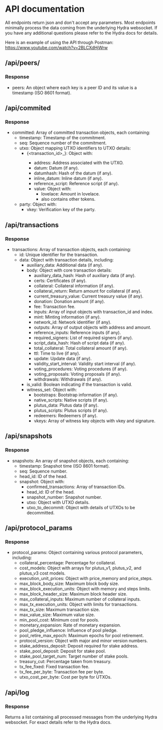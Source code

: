 # API documentation

All endpoints return json and don't accept any parameters. Most endpoints minimally process the data coming from the
underlying Hydra websocket. If you have any additional questions please refer to the Hydra docs for details.

Here is an example of using the API through Postman:
https://www.youtube.com/watch?v=2BLCXdHjWrw

## /api/peers/
### Response
- peers: An object where each key is a peer ID and its value is a timestamp (ISO 8601 format).

## /api/commited
### Response
- committed: Array of committed transaction objects, each containing:
  - timestamp: Timestamp of the commitment.
  - seq: Sequence number of the commitment.
  - utxo: Object mapping UTXO identifiers to UTXO details:
    - {<transaction_id>_<index>}: Object with:
      - address: Address associated with the UTXO.
      - datum: Datum (if any).
      - datumhash: Hash of the datum (if any).
      - inline_datum: Inline datum (if any).
      - reference_script: Reference script (if any).
      - value: Object with:
        - lovelace: Amount in lovelace.
        - also contains other tokens.
  - party: Object with:
    - vkey: Verification key of the party.

## /api/transactions
### Response
- transactions: Array of transaction objects, each containing:
  - id: Unique identifier for the transaction.
  - data: Object with transaction details, including:
    - auxiliary_data: Additional data (if any).
    - body: Object with core transaction details:
      - auxiliary_data_hash: Hash of auxiliary data (if any).
      - certs: Certificates (if any).
      - collateral: Collateral information (if any).
      - collateral_return: Return amount for collateral (if any).
      - current_treasury_value: Current treasury value (if any).
      - donation: Donation amount (if any).
      - fee: Transaction fee.
      - inputs: Array of input objects with transaction_id and index.
      - mint: Minting information (if any).
      - network_id: Network identifier (if any).
      - outputs: Array of output objects with address and amount.
      - reference_inputs: Reference inputs (if any).
      - required_signers: List of required signers (if any).
      - script_data_hash: Hash of script data (if any).
      - total_collateral: Total collateral amount (if any).
      - ttl: Time to live (if any).
      - update: Update data (if any).
      - validity_start_interval: Validity start interval (if any).
      - voting_procedures: Voting procedures (if any).
      - voting_proposals: Voting proposals (if any).
      - withdrawals: Withdrawals (if any).
    - is_valid: Boolean indicating if the transaction is valid.
    - witness_set: Object with:
      - bootstraps: Bootstrap information (if any).
      - native_scripts: Native scripts (if any).
      - plutus_data: Plutus data (if any).
      - plutus_scripts: Plutus scripts (if any).
      - redeemers: Redeemers (if any).
      - vkeys: Array of witness key objects with vkey and signature.

## /api/snapshots
### Response
- snapshots: An array of snapshot objects, each containing:
    - timestamp: Snapshot time (ISO 8601 format).
    - seq: Sequence number.
    - head_id: ID of the head.
    - snapshot: Object with:
      - confirmed_transactions: Array of transaction IDs.
      - head_id: ID of the head.
      - snapshot_number: Snapshot number.
      - utxo: Object with UTXO details.
      - utxo_to_decommit: Object with details of UTXOs to be decommitted.

## /api/protocol_params
### Response
- protocol_params: Object containing various protocol parameters, including:
  - collateral_percentage: Percentage for collateral.
  - cost_models: Object with arrays for plutus_v1, plutus_v2, and plutus_v3 cost models.
  - execution_unit_prices: Object with price_memory and price_steps.
  - max_block_body_size: Maximum block body size.
  - max_block_execution_units: Object with memory and steps limits.
  - max_block_header_size: Maximum block header size.
  - max_collateral_inputs: Maximum number of collateral inputs.
  - max_tx_execution_units: Object with limits for transactions.
  - max_tx_size: Maximum transaction size.
  - max_value_size: Maximum value size.
  - min_pool_cost: Minimum cost for pools.
  - monetary_expansion: Rate of monetary expansion.
  - pool_pledge_influence: Influence of pool pledge.
  - pool_retire_max_epoch: Maximum epochs for pool retirement.
  - protocol_version: Object with major and minor version numbers.
  - stake_address_deposit: Deposit required for stake address.
  - stake_pool_deposit: Deposit for stake pool.
  - stake_pool_target_num: Target number of stake pools.
  - treasury_cut: Percentage taken from treasury.
  - tx_fee_fixed: Fixed transaction fee.
  - tx_fee_per_byte: Transaction fee per byte.
  - utxo_cost_per_byte: Cost per byte for UTXOs.

## /api/log
### Response
Returns a list containing all processed messages from the underlying Hydra websocket. For exact details refer to the
Hydra docs.

